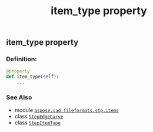 ﻿---
title: item_type property
second_title: Aspose.CAD for Python via .NET API References
description: 
type: docs
weight: 80
url: /python-net/aspose.cad.fileformats.stp.items/stepedgecurve/item_type/
is_root: false
---

## item_type property

### Definition:
```python
@property
def item_type(self):
    ...
```

### See Also
* module [`aspose.cad.fileformats.stp.items`](../../)
* class [`StepEdgeCurve`](/cad/python-net/aspose.cad.fileformats.stp.items/stepedgecurve)
* class [`StepItemType`](/cad/python-net/aspose.cad.fileformats.stp.items/stepitemtype)
